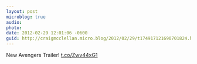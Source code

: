 ```yaml
---
layout: post
microblog: true
audio: 
photo: 
date: 2012-02-29 12:01:06 -0600
guid: http://craigmcclellan.micro.blog/2012/02/29/t174917121690701824.html
---
```

New Avengers Trailer! [t.co/Zwv44xG1](http://t.co/Zwv44xG1)
